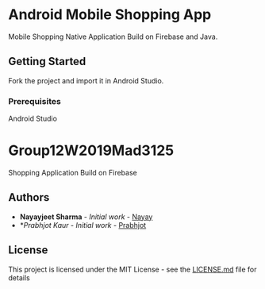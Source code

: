 # Android Mobile Shopping App

Mobile Shopping Native Application Build on Firebase and Java.

## Getting Started

Fork the project and import it in Android Studio.

### Prerequisites

Android Studio


# Group12W2019Mad3125
Shopping Application Build on Firebase

## Authors

* **Nayayjeet Sharma** - *Initial work* - [Nayay](https://github.com/Nayay)
* **Prabhjot Kaur* - *Initial work* - [Prabhjot](https://github.com/Prabhjot143)

## License

This project is licensed under the MIT License - see the [LICENSE.md](LICENSE.md) file for details
